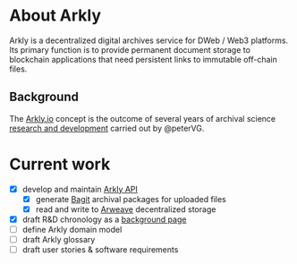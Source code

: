 # About Arkly
Arkly is a decentralized digital archives service for DWeb / Web3 platforms. 
Its primary function is to provide permanent document storage to blockchain applications that need persistent links to immutable off-chain files. 

## Background
The [Arkly.io](https://arkly.io/about/) concept is the outcome of several years of archival science [research and development](background.md) carried out by @peterVG.


# Current work


- [x] develop and maintain [Arkly API](https://api.arkly.io/docs)
   - [x] generate [Bagit](https://datatracker.ietf.org/doc/html/rfc8493) archival packages for uploaded files
   - [x] read and write to [Arweave](https://arweave.org) decentralized storage
- [x] draft R&D chronology as a [background page](background.md)
- [ ] define Arkly domain model
- [ ] draft Arkly glossary
- [ ] draft user stories & software requirements
